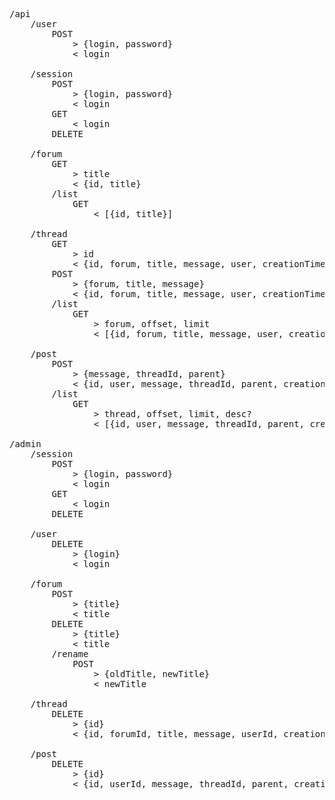 <pre>
/api
    /user
        POST
            > {login, password}
            < login
    
    /session
        POST
            > {login, password}
            < login
        GET
            < login
        DELETE
        
    /forum
        GET
            > title
            < {id, title}
        /list
            GET
                < [{id, title}]
            
    /thread
        GET
            > id
            < {id, forum, title, message, user, creationTime, lastUpdate}
        POST
            > {forum, title, message}
            < {id, forum, title, message, user, creationTime, lastUpdate}
        /list
            GET
                > forum, offset, limit
                < [{id, forum, title, message, user, creationTime, lastUpdate}]
    
    /post
        POST
            > {message, threadId, parent}
            < {id, user, message, threadId, parent, creationTime}
        /list
            GET
                > thread, offset, limit, desc?
                < [{id, user, message, threadId, parent, creationTime}]
                
/admin
    /session
        POST
            > {login, password}
            < login
        GET
            < login
        DELETE
        
    /user
        DELETE
            > {login}
            < login
            
    /forum
        POST
            > {title}
            < title
        DELETE
            > {title}
            < title
        /rename
            POST
                > {oldTitle, newTitle}
                < newTitle
            
    /thread
        DELETE
            > {id}
            < {id, forumId, title, message, userId, creationTime, lastUpdate}
            
    /post
        DELETE
            > {id}
            < {id, userId, message, threadId, parent, creationTime}
